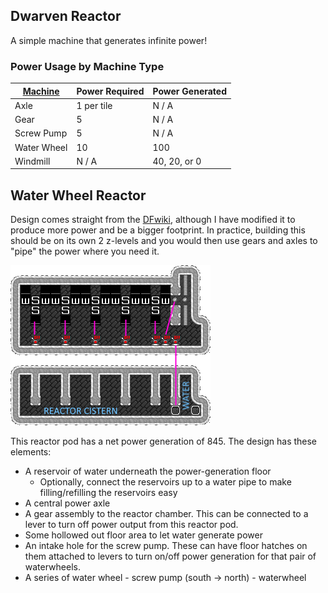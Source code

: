 ## Dwarven Reactor
A simple machine that generates infinite power!

### Power Usage by Machine Type

| [Machine](https://dwarffortresswiki.org/index.php/DF2014:Machine_component)     | Power Required | Power Generated |
| ----------- | -------------- | --------------- |
| Axle        | 1 per tile     | N / A           |
| Gear        | 5              | N / A           |
| Screw Pump  | 5              | N / A           |
| Water Wheel | 10             | 100             |
| Windmill    | N / A          | 40, 20, or 0    |

## Water Wheel Reactor
Design comes straight from the [DFwiki](https://dwarffortresswiki.org/index.php/DF2014:Water_wheel#Dwarven_Water_Reactor), although I have modified it to produce more power and be a bigger footprint. In practice, building this should be on its own 2 z-levels and you would then use gears and axles to "pipe" the power where you need it.

![](img/dwarven-reactor-1.png)

This reactor pod has a net power generation of 845. The design has these elements:

- A reservoir of water underneath the power-generation floor
	- Optionally, connect the reservoirs up to a water pipe to make filling/refilling the reservoirs easy
- A central power axle
- A gear assembly to the reactor chamber. This can be connected to a lever to turn off power output from this reactor pod.
- Some hollowed out floor area to let water generate power
- An intake hole for the screw pump. These can have floor hatches on them attached to levers to turn on/off power generation for that pair of waterwheels.
- A series of water wheel - screw pump (south -> north) - waterwheel